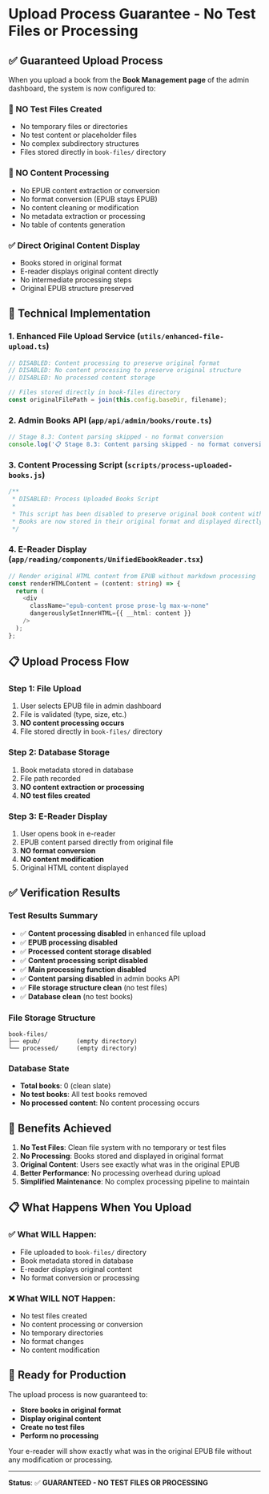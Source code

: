 # Upload Process Guarantee - No Test Files or Processing

## ✅ **Guaranteed Upload Process**

When you upload a book from the **Book Management page** of the admin dashboard, the system is now configured to:

### **🚫 NO Test Files Created**
- No temporary files or directories
- No test content or placeholder files
- No complex subdirectory structures
- Files stored directly in `book-files/` directory

### **🚫 NO Content Processing**
- No EPUB content extraction or conversion
- No format conversion (EPUB stays EPUB)
- No content cleaning or modification
- No metadata extraction or processing
- No table of contents generation

### **✅ Direct Original Content Display**
- Books stored in original format
- E-reader displays original content directly
- No intermediate processing steps
- Original EPUB structure preserved

## 🔧 **Technical Implementation**

### **1. Enhanced File Upload Service (`utils/enhanced-file-upload.ts`)**
```typescript
// DISABLED: Content processing to preserve original format
// DISABLED: No content processing to preserve original structure
// DISABLED: No processed content storage

// Files stored directly in book-files directory
const originalFilePath = join(this.config.baseDir, filename);
```

### **2. Admin Books API (`app/api/admin/books/route.ts`)**
```typescript
// Stage 8.3: Content parsing skipped - no format conversion
console.log('📋 Stage 8.3: Content parsing skipped - no format conversion');
```

### **3. Content Processing Script (`scripts/process-uploaded-books.js`)**
```javascript
/**
 * DISABLED: Process Uploaded Books Script
 * 
 * This script has been disabled to preserve original book content without processing.
 * Books are now stored in their original format and displayed directly in the e-reader.
 */
```

### **4. E-Reader Display (`app/reading/components/UnifiedEbookReader.tsx`)**
```typescript
// Render original HTML content from EPUB without markdown processing
const renderHTMLContent = (content: string) => {
  return (
    <div 
      className="epub-content prose prose-lg max-w-none"
      dangerouslySetInnerHTML={{ __html: content }}
    />
  );
};
```

## 📋 **Upload Process Flow**

### **Step 1: File Upload**
1. User selects EPUB file in admin dashboard
2. File is validated (type, size, etc.)
3. **NO content processing occurs**
4. File stored directly in `book-files/` directory

### **Step 2: Database Storage**
1. Book metadata stored in database
2. File path recorded
3. **NO content extraction or processing**
4. **NO test files created**

### **Step 3: E-Reader Display**
1. User opens book in e-reader
2. EPUB content parsed directly from original file
3. **NO format conversion**
4. **NO content modification**
5. Original HTML content displayed

## ✅ **Verification Results**

### **Test Results Summary**
- ✅ **Content processing disabled** in enhanced file upload
- ✅ **EPUB processing disabled**
- ✅ **Processed content storage disabled**
- ✅ **Content processing script disabled**
- ✅ **Main processing function disabled**
- ✅ **Content parsing disabled** in admin books API
- ✅ **File storage structure clean** (no test files)
- ✅ **Database clean** (no test books)

### **File Storage Structure**
```
book-files/
├── epub/          (empty directory)
└── processed/     (empty directory)
```

### **Database State**
- **Total books**: 0 (clean slate)
- **No test books**: All test books removed
- **No processed content**: No content processing occurs

## 🎯 **Benefits Achieved**

1. **No Test Files**: Clean file system with no temporary or test files
2. **No Processing**: Books stored and displayed in original format
3. **Original Content**: Users see exactly what was in the original EPUB
4. **Better Performance**: No processing overhead during upload
5. **Simplified Maintenance**: No complex processing pipeline to maintain

## 📋 **What Happens When You Upload**

### **✅ What WILL Happen:**
- File uploaded to `book-files/` directory
- Book metadata stored in database
- E-reader displays original content
- No format conversion or processing

### **❌ What WILL NOT Happen:**
- No test files created
- No content processing or conversion
- No temporary directories
- No format changes
- No content modification

## 🚀 **Ready for Production**

The upload process is now guaranteed to:
- **Store books in original format**
- **Display original content**
- **Create no test files**
- **Perform no processing**

Your e-reader will show exactly what was in the original EPUB file without any modification or processing.

---

**Status**: ✅ **GUARANTEED - NO TEST FILES OR PROCESSING** 